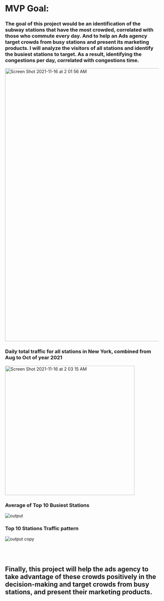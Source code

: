 # MVP Goal:

### The goal of this project would be an identification of the subway stations that have the most crowded, correlated with those who commute every day. And to help an Ads agency target crowds from busy stations and present its marketing products. I will analyze the visitors of all stations and identify the busiest stations to target. As a result, identifying the congestions per day, correlated with congestions time.

<img width="895" alt="Screen Shot 2021-11-16 at 2 01 56 AM" src="https://user-images.githubusercontent.com/89771282/141867644-540453b3-4359-4c20-9fe8-e8cc2342850d.png">


### Daily total traffic for all stations in New York, combined from Aug to Oct of year 2021

<img width="424" alt="Screen Shot 2021-11-16 at 2 03 15 AM" src="https://user-images.githubusercontent.com/89771282/141867885-b78a2562-8e87-4e42-9cf2-5625127739b4.png">

### Average of Top 10 Busiest Stations

![output](https://user-images.githubusercontent.com/89771282/142505537-31488ff1-3958-44d9-ba84-d3ccc5363a02.png)

### Top 10 Stations Traffic pattern

![output copy](https://user-images.githubusercontent.com/89771282/142505552-1d9b3910-ad67-45a6-bd1e-8350a3c5e261.png)

<br />
<br />

## Finally, this project will help the ads agency to take advantage of these crowds positively in the decision-making and target crowds from busy stations, and present their marketing products.
